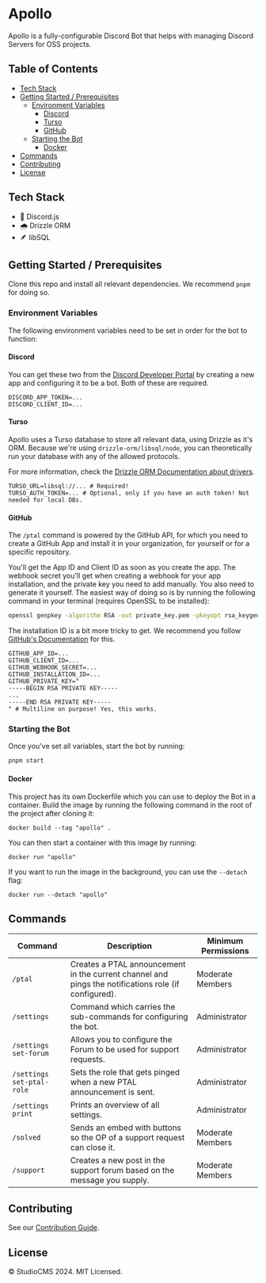 # Apollo
Apollo is a fully-configurable Discord Bot that helps with managing Discord Servers for OSS projects.

## Table of Contents
- [Tech Stack](#tech-stack)
- [Getting Started / Prerequisites](#getting-started--prerequisites)
  - [Environment Variables](#environment-variables)
    - [Discord](#discord)
    - [Turso](#turso)
    - [GitHub](#github)
  - [Starting the Bot](#starting-the-bot)
    - [Docker](#docker)
- [Commands](#commands)
- [Contributing](#contributing)
- [License](#license)

## Tech Stack
- 🤖 Discord.js
- 🌧️ Drizzle ORM
- 🪶 libSQL

## Getting Started / Prerequisites
Clone this repo and install all relevant dependencies. We recommend `pnpm` for doing so.

### Environment Variables
The following environment variables need to be set in order for the bot to function:

#### Discord
You can get these two from the [Discord Developer Portal](https://discord.com/developers)
by creating a new app and configuring it to be a bot. Both of these are required.

```env
DISCORD_APP_TOKEN=...
DISCORD_CLIENT_ID=...
```

#### Turso
Apollo uses a Turso database to store all relevant data, using Drizzle as it's ORM.
Because we're using `drizzle-orm/libsql/node`, you can theoretically run your database
with any of the allowed protocols.

For more information, check the [Drizzle ORM Documentation about drivers](https://orm.drizzle.team/docs/get-started-sqlite#step-2---initialize-the-driver).

```env
TURSO_URL=libsql://... # Required!
TURSO_AUTH_TOKEN=... # Optional, only if you have an auth token! Not needed for local DBs.
```

#### GitHub
The `/ptal` command is powered by the GitHub API, for which you need to create a GitHub
App and install it in your organization, for yourself or for a specific repository.

You'll get the App ID and Client ID as soon as you create the app. The webhook secret you'll
get when creating a webhook for your app installation, and the private key you need to add manually. 
You also need to generate it yourself. The easiest way of doing so is by running the following 
command in your terminal (requires OpenSSL to be installed):

```bash
openssl genpkey -algorithm RSA -out private_key.pem -pkeyopt rsa_keygen_bits:2048
```

The installation ID is a bit more tricky to get. We recommend you follow
[GitHub's Documentation](https://docs.github.com/en/apps/creating-github-apps/authenticating-with-a-github-app/authenticating-as-a-github-app-installation#using-octokitjs-to-authenticate-with-an-installation-id)
for this.

```env
GITHUB_APP_ID=...
GITHUB_CLIENT_ID=...
GITHUB_WEBHOOK_SECRET=...
GITHUB_INSTALLATION_ID=...
GITHUB_PRIVATE_KEY="
-----BEGIN RSA PRIVATE KEY-----
...
-----END RSA PRIVATE KEY-----
" # Multiline on purpose! Yes, this works.
```

### Starting the Bot
Once you've set all variables, start the bot by running:
```bash
pnpm start
```

#### Docker
This project has its own Dockerfile which you can use to deploy the Bot in a container.
Build the image by running the following command in the root of the project after cloning it:

```
docker build --tag "apollo" .
```

You can then start a container with this image by running:

```
docker run "apollo"
```

If you want to run the image in the background, you can use the `--detach` flag:

```
docker run --detach "apollo"
```

## Commands
| Command                   | Description                                                                                             | Minimum Permissions |
| ------------------------- | ------------------------------------------------------------------------------------------------------- | ------------------- |
| `/ptal`                   | Creates a PTAL announcement in the current channel and pings the notifications role (if configured).    | Moderate Members    |
| `/settings`               | Command which carries the sub-commands for configuring the bot.                                         | Administrator       |
| `/settings set-forum`     | Allows you to configure the Forum to be used for support requests.                                      | Administrator       |
| `/settings set-ptal-role` | Sets the role that gets pinged when a new PTAL announcement is sent.                                    | Administrator       |
| `/settings print`         | Prints an overview of all settings.                                                                     | Administrator       |
| `/solved`                 | Sends an embed with buttons so the OP of a support request can close it. | Moderate Members    |
| `/support`                | Creates a new post in the support forum based on the message you supply.                                | Moderate Members    |

## Contributing
See our [Contribution Guide](https://github.com/withstudiocms/apollo/blob/main/CONTRIBUTING.md).

## License
© StudioCMS 2024. MIT Licensed.